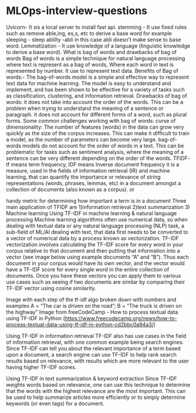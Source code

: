 # MLOps-interview-questions
Uvicorn- It sis a local server to install fast api.
stemming - It use fixed rules such as remove able,ing, es,s, etc to derive a base word
   for example sleeping - sleep
               ablilty -abli in this case abli doesn't make sense to base word.
Lemmatization - It use knowledge of a language (linguistic knowledge to derive a base word).
What is bag of words and drawbacks of bag of words
Bag of words is a simple technique for natural language processing where text is represent as a bag of words, Where each word in text is represented by number.
It use to represent text data.
Benefits of Bag of words:-
The bag-of-words model is a simple and effective way to represent text data for machine learning. The model is easy to understand and implement, and has been shown to be effective for a variety of tasks such as classification, clustering, and information retrieval.
Drawbacks of bag of words:
   it does not take into account the order of the words. This can be a problem when trying to understand the meaning of a sentence or paragraph. 
   it does not account for different forms of a word, such as plural forms.
Some common challenges working with bag of words:
curse of dimensionality: The number of features (words) in the data can grow very quickly as the size of the corpus increases. This can make it difficult to train a model, as the number of parameters can become very large.
bag-of-words models do not account for the order of words in a text. This can be problematic for tasks such as sentiment analysis, where the meaning of a sentence can be very different depending on the order of the words.
TFIDF-  tf means term frequency, IDF means Inverse document frequency
 it is a measure, used in the fields of information retrieval (IR) and machine learning, that can quantify the importance or relevance of string representations (words, phrases, lemmas, etc)  in a document amongst a collection of documents (also known as a corpus). 
 or
 
handy metric for determining how important a term is in a document
Three main application of TFIDF are 1)information retrieval 2)text summarization 3) Machine learning
Using TF-IDF in machine learning & natural language processing
Machine learning algorithms often use numerical data, so when dealing with textual data or any natural language processing (NLP) task, a sub-field of ML/AI dealing with text, that data first needs to be converted to a vector of numerical data by a process known as vectorization. TF-IDF vectorization involves calculating the TF-IDF score for every word in your corpus relative to that document and then putting that information into a vector (see image below using example documents “A” and “B”). Thus each document in your corpus would have its own vector, and the vector would have a TF-IDF score for every single word in the entire collection of documents. Once you have these vectors you can apply them to various use cases such as seeing if two documents are similar by comparing their TF-IDF vector using cosine similarity.

Image with each step of the tf-idf algo broken down with numbers and examples
A = “The car is driven on the road”; B = “The truck is driven on the highway” Image from freeCodeCamp - How to process textual data using TF-IDF in Python (https://www.freecodecamp.org/news/how-to-process-textual-data-using-tf-idf-in-python-cd2bbc0a94a3/)

Using TF-IDF in information retrieval
TF-IDF also has use cases in the field of information retrieval, with one common example being search engines. Since TF-IDF can tell you about the relevant importance of a term based upon a document, a search engine can use TF-IDF to help rank search results based on relevance, with results which are more relevant to the user having higher TF-IDF scores.

Using TF-IDF in text summarization & keyword extraction
Since TF-IDF weights words based on relevance, one can use this technique to determine that the words with the highest relevance are the most important. This can be used to help summarize articles more efficiently or to simply determine keywords (or even tags) for a document.
